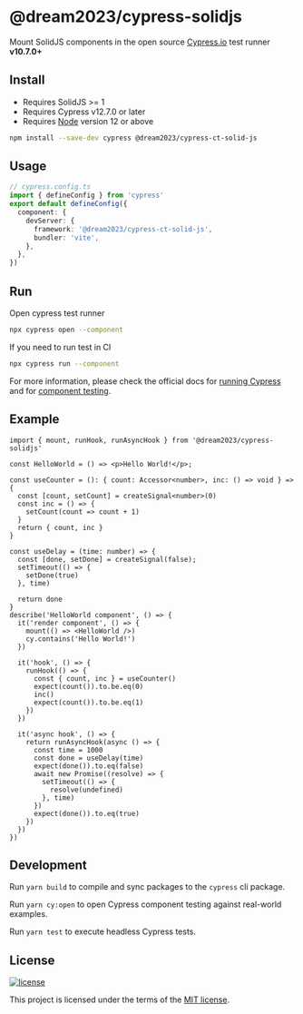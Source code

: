 # @dream2023/cypress-solidjs

Mount SolidJS components in the open source [Cypress.io](https://www.cypress.io/) test runner **v10.7.0+**

## Install

- Requires SolidJS >= 1
- Requires Cypress v12.7.0 or later
- Requires [Node](https://nodejs.org/en/) version 12 or above

```sh
npm install --save-dev cypress @dream2023/cypress-ct-solid-js
```

## Usage

```ts
// cypress.config.ts
import { defineConfig } from 'cypress'
export default defineConfig({
  component: {
    devServer: {
      framework: '@dream2023/cypress-ct-solid-js',
      bundler: 'vite',
    },
  },
})
```

## Run

Open cypress test runner

```bash
npx cypress open --component
```

If you need to run test in CI

```bash
npx cypress run --component
```

For more information, please check the official docs for [running Cypress](https://on.cypress.io/guides/getting-started/opening-the-app#Quick-Configuration) and for [component testing](https://on.cypress.io/guides/component-testing/writing-your-first-component-test).

## Example

```tsx
import { mount, runHook, runAsyncHook } from '@dream2023/cypress-solidjs'

const HelloWorld = () => <p>Hello World!</p>;

const useCounter = (): { count: Accessor<number>, inc: () => void } => {
  const [count, setCount] = createSignal<number>(0)
  const inc = () => {
    setCount(count => count + 1)
  }
  return { count, inc }
}

const useDelay = (time: number) => {
  const [done, setDone] = createSignal(false);
  setTimeout(() => {
    setDone(true)
  }, time)

  return done
}
describe('HelloWorld component', () => {
  it('render component', () => {
    mount(() => <HelloWorld />)
    cy.contains('Hello World!')
  })

  it('hook', () => {
    runHook(() => {
      const { count, inc } = useCounter()
      expect(count()).to.be.eq(0)
      inc()
      expect(count()).to.be.eq(1)
    })
  })

  it('async hook', () => {
    return runAsyncHook(async () => {
      const time = 1000
      const done = useDelay(time)
      expect(done()).to.eq(false)
      await new Promise((resolve) => {
        setTimeout(() => {
          resolve(undefined)
        }, time)
      })
      expect(done()).to.eq(true)
    })
  })
})
```

## Development

Run `yarn build` to compile and sync packages to the `cypress` cli package.

Run `yarn cy:open` to open Cypress component testing against real-world examples.

Run `yarn test` to execute headless Cypress tests.

## License

[![license](https://img.shields.io/badge/license-MIT-green.svg)](https://github.com/cypress-io/cypress/blob/develop/LICENSE)

This project is licensed under the terms of the [MIT license](/LICENSE).
